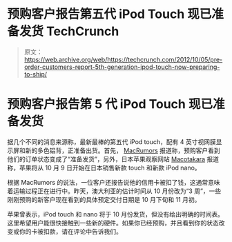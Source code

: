 # 预购客户报告第五代 iPod Touch 现已准备发货 TechCrunch

> 原文：<https://web.archive.org/web/https://techcrunch.com/2012/10/05/pre-order-customers-report-5th-generation-ipod-touch-now-preparing-to-ship/>

# 预购客户报告第 5 代 iPod Touch 现已准备发货

据几个不同的消息来源称，最新最棒的第五代 iPod touch，配有 4 英寸视网膜显示屏和新的多色铝背，正准备出货。首先， [MacRumors](https://web.archive.org/web/20221207041002/http://www.macrumors.com/2012/10/05/apple-preparing-to-begin-shipping-fifth-generation-ipod-touch-to-customers/) 报道称，预购客户看到他们的订单状态变成了“准备发货”，另外，日本苹果观察网站 [Macotakara](https://web.archive.org/web/20221207041002/http://www.macotakara.jp/blog/ipod/entry-17930.html) 报道称，苹果将从 10 月 9 日开始在日本销售新款 touch 和新款 iPod nano。

根据 MacRumors 的说法，一位客户还报告说他的信用卡被扣了钱，这通常意味着运输过程正在进行中。昨天，澳大利亚的估计时间从 10 月份改为“3 周”，一些刚刚预购的新客户现在看到的具体预定交付日期是 10 月下旬和 11 月初。

苹果曾表示，iPod touch 和 nano 将于 10 月份发货，但没有给出明确的时间表。这里希望用户能很快接触到一些新的硬件。如果你已经预购，并且看到你的状态改变或你的卡被扣款，请在评论中告诉我们。